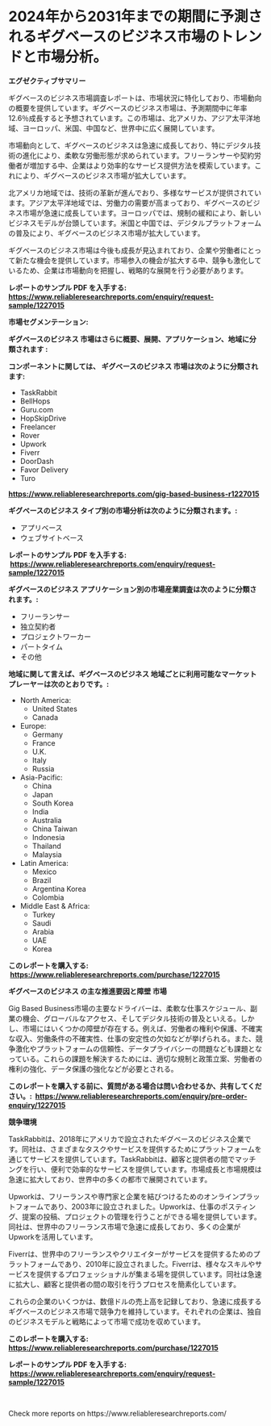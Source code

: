 <p><h1>2024年から2031年までの期間に予測されるギグベースのビジネス市場のトレンドと市場分析。</h1></p><p><strong>エグゼクティブサマリー</strong></p>
<p><p>ギグベースのビジネス市場調査レポートは、市場状況に特化しており、市場動向の概要を提供しています。ギグベースのビジネス市場は、予測期間中に年率12.6％成長すると予想されています。この市場は、北アメリカ、アジア太平洋地域、ヨーロッパ、米国、中国など、世界中に広く展開しています。</p><p>市場動向として、ギグベースのビジネスは急速に成長しており、特にデジタル技術の進化により、柔軟な労働形態が求められています。フリーランサーや契約労働者が増加する中、企業はより効率的なサービス提供方法を模索しています。これにより、ギグベースのビジネス市場が拡大しています。</p><p>北アメリカ地域では、技術の革新が進んでおり、多様なサービスが提供されています。アジア太平洋地域では、労働力の需要が高まっており、ギグベースのビジネス市場が急速に成長しています。ヨーロッパでは、規制の緩和により、新しいビジネスモデルが台頭しています。米国と中国では、デジタルプラットフォームの普及により、ギグベースのビジネス市場が拡大しています。</p><p>ギグベースのビジネス市場は今後も成長が見込まれており、企業や労働者にとって新たな機会を提供しています。市場参入の機会が拡大する中、競争も激化しているため、企業は市場動向を把握し、戦略的な展開を行う必要があります。</p></p>
<p><strong>レポートのサンプル PDF を入手する: <a href="https://www.reliableresearchreports.com/enquiry/request-sample/1227015">https://www.reliableresearchreports.com/enquiry/request-sample/1227015</a></strong></p>
<p><strong>市場セグメンテーション:</strong></p>
<p><strong> ギグベースのビジネス 市場はさらに概要、展開、アプリケーション、地域に分類されます :</strong></p>
<p><strong>コンポーネントに関しては、 ギグベースのビジネス 市場は次のように分類されます: &nbsp;</strong></p>
<p><ul><li>TaskRabbit</li><li>BellHops</li><li>Guru.com</li><li>HopSkipDrive</li><li>Freelancer</li><li>Rover</li><li>Upwork</li><li>Fiverr</li><li>DoorDash</li><li>Favor Delivery</li><li>Turo</li></ul></p>
<p><strong><a href="https://www.reliableresearchreports.com/gig-based-business-r1227015">https://www.reliableresearchreports.com/gig-based-business-r1227015</a></strong></p>
<p><strong> ギグベースのビジネス タイプ別の市場分析は次のように分類されます。:</strong></p>
<p><ul><li>アプリベース</li><li>ウェブサイトベース</li></ul></p>
<p><strong>レポートのサンプル PDF を入手する: &nbsp;<a href="https://www.reliableresearchreports.com/enquiry/request-sample/1227015">https://www.reliableresearchreports.com/enquiry/request-sample/1227015</a></strong></p>
<p><strong> ギグベースのビジネス アプリケーション別の市場産業調査は次のように分類されます。:</strong></p>
<p><ul><li>フリーランサー</li><li>独立契約者</li><li>プロジェクトワーカー</li><li>パートタイム</li><li>その他</li></ul></p>
<p><strong>地域に関して言えば、ギグベースのビジネス 地域ごとに利用可能なマーケットプレーヤーは次のとおりです。:</strong></p>
<p><ul>
    <li>
        North America:
        <ul>
            <li>United States</li>
            <li>Canada</li>
        </ul>
    </li>
    <li>
        Europe:
        <ul>
            <li>Germany</li>
            <li>France</li>
            <li>U.K.</li>
            <li>Italy</li>
            <li>Russia</li>
        </ul>
    </li>
    <li>
        Asia-Pacific:
        <ul>
            <li>China</li>
            <li>Japan</li>
            <li>South Korea</li>
            <li>India</li>
            <li>Australia</li>
            <li>China Taiwan</li>
            <li>Indonesia</li>
            <li>Thailand</li>
            <li>Malaysia</li>
        </ul>
    </li>
    <li>
        Latin America:
        <ul>
            <li>Mexico</li>
            <li>Brazil</li>
            <li>Argentina Korea</li>
            <li>Colombia</li>
        </ul>
    </li>
    <li>
        Middle East & Africa:
        <ul>
            <li>Turkey</li>
            <li>Saudi</li>
            <li>Arabia</li>
            <li>UAE</li>
            <li>Korea</li>
        </ul>
    </li>
    </ul></p>
<p><strong>このレポートを購入する: &nbsp;<a href="https://www.reliableresearchreports.com/purchase/1227015">https://www.reliableresearchreports.com/purchase/1227015</a></strong></p>
<p><strong>ギグベースのビジネス の主な推進要因と障壁 市場</strong></p>
<p><p>Gig Based Business市場の主要なドライバーは、柔軟な仕事スケジュール、副業の機会、グローバルなアクセス、そしてデジタル技術の普及といえる。しかし、市場にはいくつかの障壁が存在する。例えば、労働者の権利や保護、不確実な収入、労働条件の不確実性、仕事の安定性の欠如などが挙げられる。また、競争激化やプラットフォームの信頼性、データプライバシーの問題なども課題となっている。これらの課題を解決するためには、適切な規制と政策立案、労働者の権利の強化、データ保護の強化などが必要とされる。</p></p>
<p><strong>このレポートを購入する前に、質問がある場合は問い合わせるか、共有してください。:&nbsp; <a href="https://www.reliableresearchreports.com/enquiry/pre-order-enquiry/1227015">https://www.reliableresearchreports.com/enquiry/pre-order-enquiry/1227015</a></strong></p>
<p><strong>競争環境</strong></p>
<p><p>TaskRabbitは、2018年にアメリカで設立されたギグベースのビジネス企業です。同社は、さまざまなタスクやサービスを提供するためにプラットフォームを通じてサービスを提供しています。TaskRabbitは、顧客と提供者の間でマッチングを行い、便利で効率的なサービスを提供しています。市場成長と市場規模は急速に拡大しており、世界中の多くの都市で展開されています。</p><p>Upworkは、フリーランスや専門家と企業を結びつけるためのオンラインプラットフォームであり、2003年に設立されました。Upworkは、仕事のポスティング、提案の投稿、プロジェクトの管理を行うことができる場を提供しています。同社は、世界中のフリーランス市場で急速に成長しており、多くの企業がUpworkを活用しています。</p><p>Fiverrは、世界中のフリーランスやクリエイターがサービスを提供するためのプラットフォームであり、2010年に設立されました。Fiverrは、様々なスキルやサービスを提供するプロフェッショナルが集まる場を提供しています。同社は急速に拡大し、顧客と提供者の間の取引を行うプロセスを簡素化しています。</p><p>これらの企業のいくつかは、数億ドルの売上高を記録しており、急速に成長するギグベースのビジネス市場で競争力を維持しています。それぞれの企業は、独自のビジネスモデルと戦略によって市場で成功を収めています。</p></p>
<p><strong>このレポートを購入する: &nbsp; <a href="https://www.reliableresearchreports.com/purchase/1227015">https://www.reliableresearchreports.com/purchase/1227015</a></strong></p>
<p><strong>レポートのサンプル PDF を入手する: &nbsp;<a href="https://www.reliableresearchreports.com/enquiry/request-sample/1227015">https://www.reliableresearchreports.com/enquiry/request-sample/1227015</a></strong><strong></strong></p>
<p>&nbsp;</p>
<p>Check more reports on https://www.reliableresearchreports.com/</p>